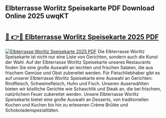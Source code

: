 ## Elbterrasse Worlitz Speisekarte PDF Download Online 2025 uwqKT

# <h2><a href="http://gcdyew1.nevu.top/?p=Elbterrasse+Worlitz+Speisekarte">🔗 👉🔴 Elbterrasse Worlitz Speisekarte 2025 PDF</a></h2>

[![Elbterrasse Worlitz Speisekarte 2025 PDF](https://i.imgur.com/dBaPXMq.png)](http://gcdyew1.nevu.top/?p=Elbterrasse+Worlitz+Speisekarte)
Die Elbterrasse Worlitz Speisekarte ist nicht nur eine Liste von Gerichten, sondern auch die Kunst der Wahl. Auf der Elbterrasse Worlitz Speisekarte unseres Restaurants finden Sie eine große Auswahl an leichten und frischen Salaten, die aus frischem Gemüse und Obst zubereitet werden. Für Fleischliebhaber gibt es auf unserer Elbterrasse Worlitz Speisekarte eine Auswahl an Gerichten: Rindfleisch, Schweinefleisch, Huhn und Fisch. Unseren Auserwählten bieten wir köstliche Gerichte wie Schaschlik und Steak an, die bei frischem, natürlichem Feuer zubereitet werden. Unsere Elbterrasse Worlitz Speisekarte bietet eine große Auswahl an Desserts, von traditionellen Kuchen und Kuchen bis hin zu erlesenen Crème Brûlée und Schokoladenspezialitäten.
